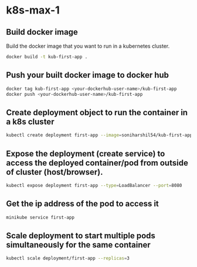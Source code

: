 # k8s-max-1

## Build docker image

Build the docker image that you want to run in a kubernetes cluster.

```bash
docker build -t kub-first-app .
```

## Push your built docker image to docker hub

```bash
docker tag kub-first-app <your-dockerhub-user-name>/kub-first-app
docker push <your-dockerhub-user-name>/kub-first-app
```

## Create deployment object to run the container in a k8s cluster

```bash
kubectl create deployment first-app --image=soniharshil54/kub-first-app
```

## Expose the deployment (create service) to access the deployed container/pod from outside of cluster (host/browser).

```bash
kubectl expose deployment first-app --type=LoadBalancer --port=8080
```

## Get the ip address of the pod to access it

```bash
minikube service first-app
```

## Scale deployment to start multiple pods simultaneously for the same container

```bash
kubectl scale deployment/first-app --replicas=3
```


